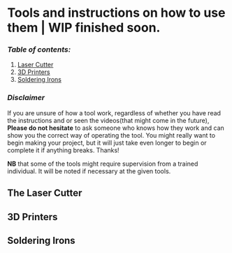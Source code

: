 # Tools and instructions on how to use them | WIP finished soon.
### *Table of contents:*

1. [Laser Cutter](#the-laser-cutter)
2. [3D Printers](#3d-printers)
3. [Soldering Irons](#soldering-irons)

### *Disclaimer*

If you are unsure of how a tool work, regardless of whether you have read the instructions and or seen the videos(that might come in the future), **Please do not hesitate** to ask someone who knows how they work and can show you the correct way of operating the tool. You might really want to begin making your project, but it will just take even longer to begin or complete it if anything breaks. Thanks!

**NB** that some of the tools might require supervision from a trained individual. It will be noted if necessary at the given tools.

## The Laser Cutter




## 3D Printers

## Soldering Irons

